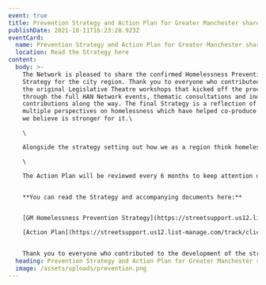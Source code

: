 ```yaml
---
event: true
title: Prevention Strategy and Action Plan for Greater Manchester shared
publishDate: 2021-10-11T16:23:28.923Z
eventCard:
  name: Prevention Strategy and Action Plan for Greater Manchester shared
  location: Read the Strategy here
content:
  body: >-
    The Network is pleased to share the confirmed Homelessness Prevention
    Strategy for the city region. Thank you to everyone who contributed, from
    the original Legislative Theatre workshops that kicked off the process,
    through the full HAN Network events, thematic consultations and individual
    contributions along the way. The final Strategy is a reflection of the
    multiple perspectives on homelessness which have helped co-produce it, and
    we believe is stronger for it.\

    \

    Alongside the strategy setting out how we as a region think homelessness can be prevented, an Action Plan has been set out identifying what is needed to deliver it. As well as sharing this draft with you as a Network member, this is currently with the Wider Leadership Team of Greater Manchester Councils so they can have sight of what is going into it.\

    \

    The Action Plan will be reviewed every 6 months to keep attention on how things are developing and what might be the next priority to address. The Network will continue to play a vital role in how this Action Plan develops, alongside Councils and people with lived experience of homelessness through direct feedback loops to Greater Manchester’s leaders.


    **You can read the Strategy and accompanying documents here:**


    [GM Homelessness Prevention Strategy](https://streetsupport.us12.list-manage.com/track/click?u=da9a1d4bb2b1a69a981456972&id=8eaed683f1&e=20f4d60d20)\

    [Action Plan](https://streetsupport.us12.list-manage.com/track/click?u=da9a1d4bb2b1a69a981456972&id=c210de20d1&e=20f4d60d20)


    Thank you to everyone who contributed to the development of the strategy, and will contribute to making it a reality. Continued input is extremely welcome if there is something you think you can help make happen, want to see more of, or disagree with.
  heading: Prevention Strategy and Action Plan for Greater Manchester shared
  image: /assets/uploads/prevention.png
---
```

